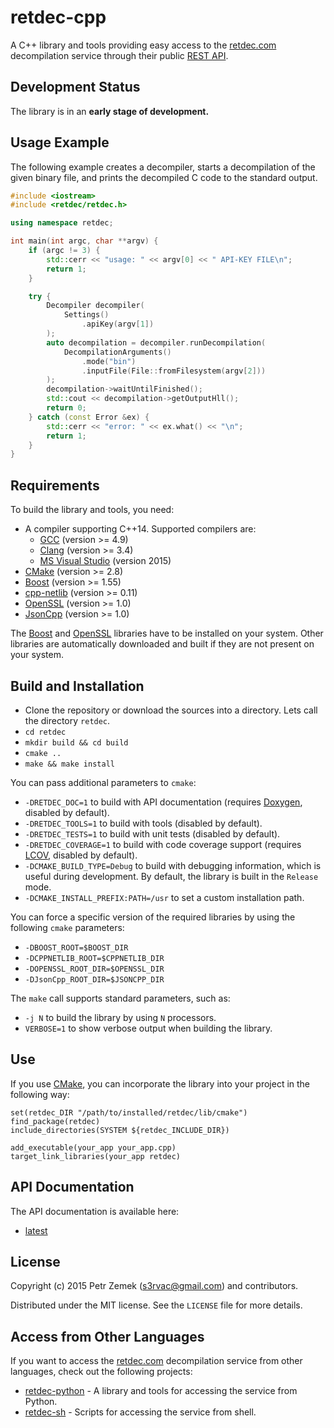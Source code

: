 retdec-cpp
==========

A C++ library and tools providing easy access to the
[retdec.com](https://retdec.com) decompilation service through their public
[REST API](https://retdec.com/api/).

Development Status
------------------

The library is in an **early stage of development.**

Usage Example
-------------

The following example creates a decompiler, starts a decompilation of the given
binary file, and prints the decompiled C code to the standard output.

``` cpp
#include <iostream>
#include <retdec/retdec.h>

using namespace retdec;

int main(int argc, char **argv) {
    if (argc != 3) {
        std::cerr << "usage: " << argv[0] << " API-KEY FILE\n";
        return 1;
    }

    try {
        Decompiler decompiler(
            Settings()
                .apiKey(argv[1])
        );
        auto decompilation = decompiler.runDecompilation(
            DecompilationArguments()
                .mode("bin")
                .inputFile(File::fromFilesystem(argv[2]))
        );
        decompilation->waitUntilFinished();
        std::cout << decompilation->getOutputHll();
        return 0;
    } catch (const Error &ex) {
        std::cerr << "error: " << ex.what() << "\n";
        return 1;
    }
}
```

Requirements
------------

To build the library and tools, you need:
* A compiler supporting C++14. Supported compilers are:
  * [GCC](https://gcc.gnu.org/) (version >= 4.9)
  * [Clang](http://clang.llvm.org/) (version >= 3.4)
  * [MS Visual Studio](https://www.visualstudio.com/) (version 2015)
* [CMake](https://cmake.org/) (version >= 2.8)
* [Boost](http://www.boost.org/) (version >= 1.55)
* [cpp-netlib](http://cpp-netlib.org/) (version >= 0.11)
* [OpenSSL](https://www.openssl.org/) (version >= 1.0)
* [JsonCpp](https://github.com/open-source-parsers/jsoncpp) (version >= 1.0)

The [Boost](http://www.boost.org/) and [OpenSSL](https://www.openssl.org/)
libraries have to be installed on your system. Other libraries are
automatically downloaded and built if they are not present on your system.

Build and Installation
----------------------

* Clone the repository or download the sources into a directory. Lets call the
  directory `retdec`.
* `cd retdec`
* `mkdir build && cd build`
* `cmake ..`
* `make && make install`

You can pass additional parameters to `cmake`:
* `-DRETDEC_DOC=1` to build with API documentation (requires
    [Doxygen](http://www.doxygen.org/), disabled by default).
* `-DRETDEC_TOOLS=1` to build with tools (disabled by default).
* `-DRETDEC_TESTS=1` to build with unit tests (disabled by default).
* `-DRETDEC_COVERAGE=1` to build with code coverage support (requires
    [LCOV](http://ltp.sourceforge.net/coverage/lcov.php), disabled by default).
* `-DCMAKE_BUILD_TYPE=Debug` to build with debugging information, which is
    useful during development. By default, the library is built in the
    `Release` mode.
* `-DCMAKE_INSTALL_PREFIX:PATH=/usr` to set a custom installation path.

You can force a specific version of the required libraries by using the
following `cmake` parameters:
* `-DBOOST_ROOT=$BOOST_DIR`
* `-DCPPNETLIB_ROOT=$CPPNETLIB_DIR`
* `-DOPENSSL_ROOT_DIR=$OPENSSL_DIR`
* `-DJsonCpp_ROOT_DIR=$JSONCPP_DIR`

The `make` call supports standard parameters, such as:
* `-j N` to build the library by using `N` processors.
* `VERBOSE=1` to show verbose output when building the library.

Use
---

If you use [CMake](https://cmake.org/), you can incorporate the library into
your project in the following way:

```
set(retdec_DIR "/path/to/installed/retdec/lib/cmake")
find_package(retdec)
include_directories(SYSTEM ${retdec_INCLUDE_DIR})

add_executable(your_app your_app.cpp)
target_link_libraries(your_app retdec)
```

API Documentation
-----------------

The API documentation is available here:
* [latest](http://projects.petrzemek.net/retdec-cpp/doc/)

License
-------

Copyright (c) 2015 Petr Zemek (<s3rvac@gmail.com>) and contributors.

Distributed under the MIT license. See the `LICENSE` file for more details.

Access from Other Languages
---------------------------

If you want to access the [retdec.com](https://retdec.com) decompilation
service from other languages, check out the following projects:

* [retdec-python](https://github.com/s3rvac/retdec-python) - A library and
  tools for accessing the service from Python.
* [retdec-sh](https://github.com/s3rvac/retdec-sh) - Scripts for accessing the
  service from shell.
